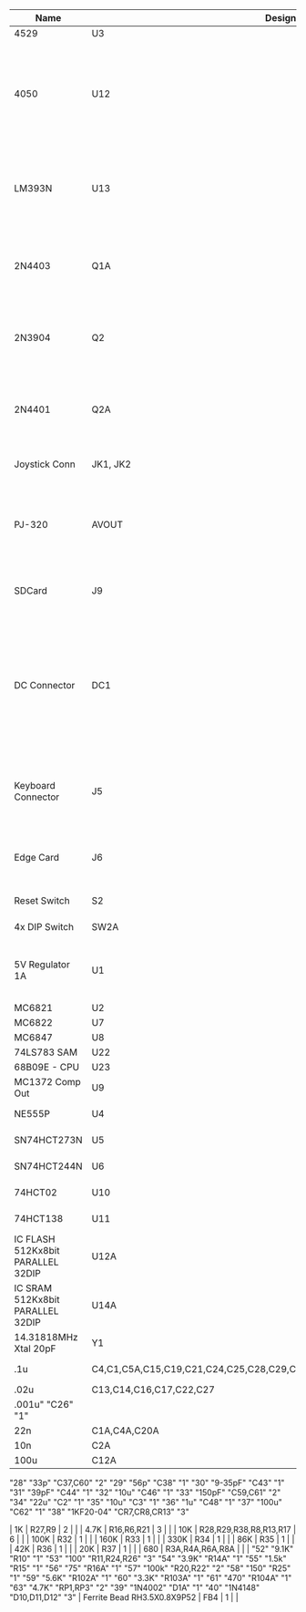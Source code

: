 |	Name | 	Designator | Description | Digikey |
| ----------- | ----- | ----------- | ------- |
| 4529 | 	U3 | 	1 | 
| 4050 | 	U12 | Buffer, Non-Inverting 6 Element 1 Bit per Element Push-Pull Output 16-PDIP| 296-2056-ND |
| LM393N | 	U13 | Comparator Differential CMOS, MOS, Open-Drain, TTL 8-PDIP | 296-1398-5-ND |
| 2N4403 | 	Q1A | BJT Transistor PNP 40V 600mA 200MHz 625mW | 2721-2N4403-ND |
| 2N3904 | 	Q2 | BJT Transistor NPN 40V 200mA 300MHz 625mW | 2N3904FS-ND |
| 2N4401 |  Q2A | BJT Transistor NPN 40V 600mA 250MHz 625mW | 2N4401-ND |
| Joystick Conn | JK1, JK2 | 5 Pin DIN Female PCB Mount | 2092-KCDX-5S-S2-ND |
| PJ-320 | AVOUT | uxcell 3.5 mm Audio Jack Connector PCB Mount Female Socket	| Amazon |
| SDCard | J9 | 8 Pos-microSD™ Surface Mount | 2408-PJS008U-0002TR-ND |
| DC Connector |	DC1 | Power Barrel Connector Jack 2.55mm ID (0.100"), 5.50mm OD (0.217") Through Hole, Right Angle | 2073-DCJ250-10-A-K1-K-ND |
| Keyboard Connector | J5 | 16 Pos FFC/FPC Connector, Vertical 1 Sided 0.100" | A144434-ND |
| Edge Card | J6 | 40 Po Female Conn Dual Edge 2.54mm | S9672-ND |
| Reset Switch | S2 | SPST-NO 6mmx6mm | 450-1804-ND | 
| 4x DIP Switch | SW2A | DIP Switch SPST 4 Pos| 2449-KG04E-ND |
| 5V Regulator 1A | U1 | DC DC Converter 5V,1.5A 6.5V-18V Input | 102-2171-ND (0 Stock) |
| MC6821 | U2 |	1 | eBay |
| MC6822 | U7 | 1 | eBay |
| MC6847 | U8 | 1 | eBay |
| 74LS783 SAM |	U22 |	1 | eBay |
| 68B09E - CPU | U23 | 1 | eBay |
| MC1372 Comp Out | U9 |	1 | eBay |
| NE555P | U4 | 1 | 296-21753-5-ND |
| SN74HCT273N | U5 | 1 | 296-1613-5-ND |
| SN74HCT244N | U6 | 1 | 296-2104-5-ND |
| 74HCT02 | U10 | 1 | 296-2082-5-ND |
| 74HCT138| U11 | 1 | 296-2091-5-ND |
| IC FLASH 512Kx8bit PARALLEL 32DIP | U12A | 1 | SST39SF040-70-4C-PHE-ND |
| IC SRAM 512Kx8bit PARALLEL 32DIP | U14A | 1 | 1450-1178-5-ND |
| 14.31818MHz Xtal 20pF |	Y1 | 1 | XC1757-ND |
| .1u |	C4,C1,C5A,C15,C19,C21,C24,C25,C28,C29,C30,C32,C33,C34,C36A,C45,C47,C50A,C58 |	x19 | BC1148CT-ND | 
| .02u | C13,C14,C16,C17,C22,C27 | x6 | |
| .001u"	"C26"	"1"
| 22n |	C1A,C4A,C20A | x3 |  | 
| 10n |	C2A | 1 | |
| 100u | C12A | 1 | |
"28"	"33p"	"C37,C60"	"2"
"29"	"56p"	"C38"	"1"
"30"	"9-35pF"	"C43"	"1"
"31"	"39pF"	"C44"	"1"
"32"	"10u"	"C46"	"1"
"33"	"150pF"	"C59,C61"	"2"
"34"	"22u"	"C2"	"1"
"35"	"10u"	"C3"	"1"
"36"	"1u"	"C48"	"1"
"37"	"100u"	"C62"	"1"
"38"	"1KF20-04"	"CR7,CR8,CR13"	"3"

| 1K |	R27,R9 | 	2 | | 
| 4.7K |	R16,R6,R21 | 	3 | |
| 10K |	R28,R29,R38,R8,R13,R17 | 6 | |
| 100K |	R32 |	1 | |
| 160K | R33 | 1 | |
| 330K | R34 | 1 | |
| 86K | R35 | 1 | |
| 42K | R36 | 1 | |
| 20K | R37 | 1 | |
| 680 | R3A,R4A,R6A,R8A | | |
"52"	"9.1K"	"R10"	"1"
"53"	"100"	"R11,R24,R26"	"3"
"54"	"3.9K"	"R14A"	"1"
"55"	"1.5k"	"R15"	"1"
"56"	"75"	"R16A"	"1"
"57"	"100k"	"R20,R22"	"2"
"58"	"150"	"R25"	"1"
"59"	"5.6K"	"R102A"	"1"
"60"	"3.3K"	"R103A"	"1"
"61"	"470"	"R104A"	"1"
"63"	"4.7K"	"RP1,RP3"	"2"
"39"	"1N4002"	"D1A"	"1"
"40"	"1N4148"	"D10,D11,D12"	"3"
| Ferrite Bead RH3.5X0.8X9P52 | FB4 | 1 | |
